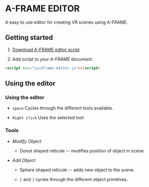 # A-FRAME EDITOR

A easy to use editor for creating VR scenes using A-FRAME.


## Getting started

1. [Download A-FRAME editor script](https://caseyyee.github.io/aframe-editor/build/aframe-editor.js)

2. Add script to your A-FRAME document:

````html
<script src="js/aframe-editor.js"></script>
````


## Using the editor

### Using the editor

* `space` Cycles through the different tools available.

* `Right click` Uses the selected tool.

### Tools

* _Modify Object_ 

    *  Donut shaped reticule -- modifies position of object in scene.

* _Add Object_ 

    *  Sphere shaped reticule -- adds new object to the scene. 

    *  `[` and `]` cycles through the different object primitives.